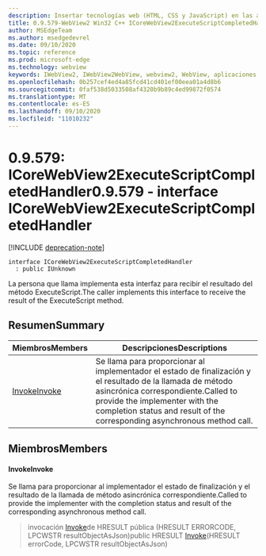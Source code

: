 ```yaml
---
description: Insertar tecnologías web (HTML, CSS y JavaScript) en las aplicaciones nativas con el control Microsoft Edge WebView2
title: 0.9.579-WebView2 Win32 C++ ICoreWebView2ExecuteScriptCompletedHandler
author: MSEdgeTeam
ms.author: msedgedevrel
ms.date: 09/10/2020
ms.topic: reference
ms.prod: microsoft-edge
ms.technology: webview
keywords: IWebView2, IWebView2WebView, webview2, WebView, aplicaciones Win32, Win32, Edge, ICoreWebView2, ICoreWebView2Controller, control de explorador, HTML Edge, ICoreWebView2ExecuteScriptCompletedHandler
ms.openlocfilehash: 0b257cef4ed4a85fcd41cd401ef00eea01a4d8b6
ms.sourcegitcommit: 0faf538d5033508af4320b9b89c4ed99872f0574
ms.translationtype: MT
ms.contentlocale: es-ES
ms.lasthandoff: 09/10/2020
ms.locfileid: "11010232"
---
```

# <span data-ttu-id="bcbe8-104">0.9.579: ICoreWebView2ExecuteScriptCompletedHandler</span><span class="sxs-lookup"><span data-stu-id="bcbe8-104">0.9.579 - interface ICoreWebView2ExecuteScriptCompletedHandler</span></span> 

[!INCLUDE [deprecation-note](../../includes/deprecation-note.md)]

```
interface ICoreWebView2ExecuteScriptCompletedHandler
  : public IUnknown
```

<span data-ttu-id="bcbe8-105">La persona que llama implementa esta interfaz para recibir el resultado del método ExecuteScript.</span><span class="sxs-lookup"><span data-stu-id="bcbe8-105">The caller implements this interface to receive the result of the ExecuteScript method.</span></span>

## <span data-ttu-id="bcbe8-106">Resumen</span><span class="sxs-lookup"><span data-stu-id="bcbe8-106">Summary</span></span>

 <span data-ttu-id="bcbe8-107">Miembros</span><span class="sxs-lookup"><span data-stu-id="bcbe8-107">Members</span></span>                        | <span data-ttu-id="bcbe8-108">Descripciones</span><span class="sxs-lookup"><span data-stu-id="bcbe8-108">Descriptions</span></span>
--------------------------------|---------------------------------------------
[<span data-ttu-id="bcbe8-109">Invoke</span><span class="sxs-lookup"><span data-stu-id="bcbe8-109">Invoke</span></span>](#invoke) | <span data-ttu-id="bcbe8-110">Se llama para proporcionar al implementador el estado de finalización y el resultado de la llamada de método asincrónica correspondiente.</span><span class="sxs-lookup"><span data-stu-id="bcbe8-110">Called to provide the implementer with the completion status and result of the corresponding asynchronous method call.</span></span>

## <span data-ttu-id="bcbe8-111">Miembros</span><span class="sxs-lookup"><span data-stu-id="bcbe8-111">Members</span></span>

#### <span data-ttu-id="bcbe8-112">Invoke</span><span class="sxs-lookup"><span data-stu-id="bcbe8-112">Invoke</span></span> 

<span data-ttu-id="bcbe8-113">Se llama para proporcionar al implementador el estado de finalización y el resultado de la llamada de método asincrónica correspondiente.</span><span class="sxs-lookup"><span data-stu-id="bcbe8-113">Called to provide the implementer with the completion status and result of the corresponding asynchronous method call.</span></span>

> <span data-ttu-id="bcbe8-114">invocación [Invoke](#invoke)de HRESULT pública (HRESULT ERRORCODE, LPCWSTR resultObjectAsJson)</span><span class="sxs-lookup"><span data-stu-id="bcbe8-114">public HRESULT [Invoke](#invoke)(HRESULT errorCode, LPCWSTR resultObjectAsJson)</span></span>

